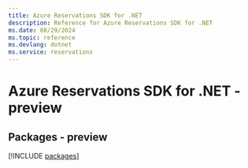 ```yaml
---
title: Azure Reservations SDK for .NET
description: Reference for Azure Reservations SDK for .NET
ms.date: 08/29/2024
ms.topic: reference
ms.devlang: dotnet
ms.service: reservations
---
```

# Azure Reservations SDK for .NET - preview
## Packages - preview
[!INCLUDE [packages](reservations-index.md)]